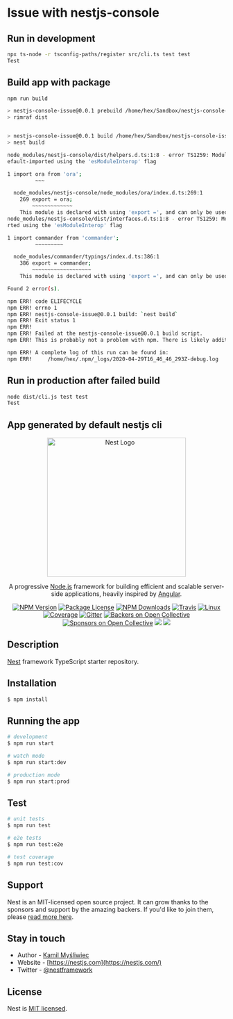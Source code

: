 # Issue with nestjs-console

## Run in development
```bash
npx ts-node -r tsconfig-paths/register src/cli.ts test test
Test
```

## Build app with package
```bash
npm run build

> nestjs-console-issue@0.0.1 prebuild /home/hex/Sandbox/nestjs-console-issue
> rimraf dist


> nestjs-console-issue@0.0.1 build /home/hex/Sandbox/nestjs-console-issue
> nest build

node_modules/nestjs-console/dist/helpers.d.ts:1:8 - error TS1259: Module '"/home/hex/Sandbox/nestjs-console-issue/node_modules/nestjs-console/node_modules/ora/index"' can only be d
efault-imported using the 'esModuleInterop' flag

1 import ora from 'ora';
         ~~~

  node_modules/nestjs-console/node_modules/ora/index.d.ts:269:1
    269 export = ora;
        ~~~~~~~~~~~~~
    This module is declared with using 'export =', and can only be used with a default import when using the 'esModuleInterop' flag.
node_modules/nestjs-console/dist/interfaces.d.ts:1:8 - error TS1259: Module '"/home/hex/Sandbox/nestjs-console-issue/node_modules/commander/typings/index"' can only be default-impo
rted using the 'esModuleInterop' flag

1 import commander from 'commander';
         ~~~~~~~~~

  node_modules/commander/typings/index.d.ts:386:1
    386 export = commander;
        ~~~~~~~~~~~~~~~~~~~
    This module is declared with using 'export =', and can only be used with a default import when using the 'esModuleInterop' flag.

Found 2 error(s).

npm ERR! code ELIFECYCLE
npm ERR! errno 1
npm ERR! nestjs-console-issue@0.0.1 build: `nest build`
npm ERR! Exit status 1
npm ERR! 
npm ERR! Failed at the nestjs-console-issue@0.0.1 build script.
npm ERR! This is probably not a problem with npm. There is likely additional logging output above.

npm ERR! A complete log of this run can be found in:
npm ERR!     /home/hex/.npm/_logs/2020-04-29T16_46_46_293Z-debug.log
```

## Run in production after failed build
```bash
node dist/cli.js test test
Test
```

## App generated by default nestjs cli

<p align="center">
  <a href="http://nestjs.com/" target="blank"><img src="https://nestjs.com/img/logo_text.svg" width="320" alt="Nest Logo" /></a>
</p>

[travis-image]: https://api.travis-ci.org/nestjs/nest.svg?branch=master
[travis-url]: https://travis-ci.org/nestjs/nest
[linux-image]: https://img.shields.io/travis/nestjs/nest/master.svg?label=linux
[linux-url]: https://travis-ci.org/nestjs/nest
  
  <p align="center">A progressive <a href="http://nodejs.org" target="blank">Node.js</a> framework for building efficient and scalable server-side applications, heavily inspired by <a href="https://angular.io" target="blank">Angular</a>.</p>
    <p align="center">
<a href="https://www.npmjs.com/~nestjscore"><img src="https://img.shields.io/npm/v/@nestjs/core.svg" alt="NPM Version" /></a>
<a href="https://www.npmjs.com/~nestjscore"><img src="https://img.shields.io/npm/l/@nestjs/core.svg" alt="Package License" /></a>
<a href="https://www.npmjs.com/~nestjscore"><img src="https://img.shields.io/npm/dm/@nestjs/core.svg" alt="NPM Downloads" /></a>
<a href="https://travis-ci.org/nestjs/nest"><img src="https://api.travis-ci.org/nestjs/nest.svg?branch=master" alt="Travis" /></a>
<a href="https://travis-ci.org/nestjs/nest"><img src="https://img.shields.io/travis/nestjs/nest/master.svg?label=linux" alt="Linux" /></a>
<a href="https://coveralls.io/github/nestjs/nest?branch=master"><img src="https://coveralls.io/repos/github/nestjs/nest/badge.svg?branch=master#5" alt="Coverage" /></a>
<a href="https://gitter.im/nestjs/nestjs?utm_source=badge&utm_medium=badge&utm_campaign=pr-badge&utm_content=body_badge"><img src="https://badges.gitter.im/nestjs/nestjs.svg" alt="Gitter" /></a>
<a href="https://opencollective.com/nest#backer"><img src="https://opencollective.com/nest/backers/badge.svg" alt="Backers on Open Collective" /></a>
<a href="https://opencollective.com/nest#sponsor"><img src="https://opencollective.com/nest/sponsors/badge.svg" alt="Sponsors on Open Collective" /></a>
  <a href="https://paypal.me/kamilmysliwiec"><img src="https://img.shields.io/badge/Donate-PayPal-dc3d53.svg"/></a>
  <a href="https://twitter.com/nestframework"><img src="https://img.shields.io/twitter/follow/nestframework.svg?style=social&label=Follow"></a>
</p>
  <!--[![Backers on Open Collective](https://opencollective.com/nest/backers/badge.svg)](https://opencollective.com/nest#backer)
  [![Sponsors on Open Collective](https://opencollective.com/nest/sponsors/badge.svg)](https://opencollective.com/nest#sponsor)-->

## Description

[Nest](https://github.com/nestjs/nest) framework TypeScript starter repository.

## Installation

```bash
$ npm install
```

## Running the app

```bash
# development
$ npm run start

# watch mode
$ npm run start:dev

# production mode
$ npm run start:prod
```

## Test

```bash
# unit tests
$ npm run test

# e2e tests
$ npm run test:e2e

# test coverage
$ npm run test:cov
```

## Support

Nest is an MIT-licensed open source project. It can grow thanks to the sponsors and support by the amazing backers. If you'd like to join them, please [read more here](https://docs.nestjs.com/support).

## Stay in touch

- Author - [Kamil Myśliwiec](https://kamilmysliwiec.com)
- Website - [https://nestjs.com](https://nestjs.com/)
- Twitter - [@nestframework](https://twitter.com/nestframework)

## License

  Nest is [MIT licensed](LICENSE).
